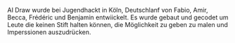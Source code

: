 AI Draw wurde bei Jugendhackt in Köln, Deutschlanf von Fabio, Amir, Becca, Frédéric und Benjamin entwiickelt. Es wurde gebaut und gecodet um Leute die keinen Stift halten können, die Möglichkeit zu geben zu malen und Imperssionen auszudrücken.
